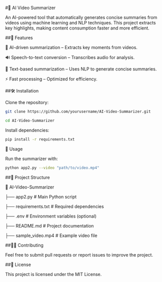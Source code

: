 #🎥 AI Video Summarizer

An AI-powered tool that automatically generates concise summaries from videos using machine learning and NLP techniques. This project extracts key highlights, making content consumption faster and more efficient.

##🚀 Features

🎯 AI-driven summarization – Extracts key moments from videos.

🔊 Speech-to-text conversion – Transcribes audio for analysis.

📜 Text-based summarization – Uses NLP to generate concise summaries.

⚡ Fast processing – Optimized for efficiency.

##🛠️ Installation

Clone the repository:
```bash
git clone https://github.com/yourusername/AI-Video-Summarizer.git
```
```bash
cd AI-Video-Summarizer
```

Install dependencies:

```bash
pip install -r requirements.txt
```

📌 Usage

Run the summarizer with:

```bash
python app2.py --video "path/to/video.mp4"
```

##📂 Project Structure

📁 AI-Video-Summarizer  

 ├── app2.py          # Main Python script  
 
 ├── requirements.txt  # Required dependencies  
 
 ├── .env             # Environment variables (optional)  
 
 ├── README.md        # Project documentation  
 
 ├── sample_video.mp4 # Example video file  
 
##🧑‍💻 Contributing

Feel free to submit pull requests or report issues to improve the project.

##📜 License

This project is licensed under the MIT License.

